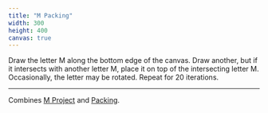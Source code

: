 ```yaml
---
title: "M Packing"
width: 300
height: 400
canvas: true
---
```





Draw the letter M along the bottom edge of the canvas. Draw another, but if it intersects with another letter M, place it on top of the intersecting letter M. Occasionally, the letter may be rotated. Repeat for 20 iterations.

---

Combines [M Project](/generative/m/) and [Packing](/generative/packing/).

